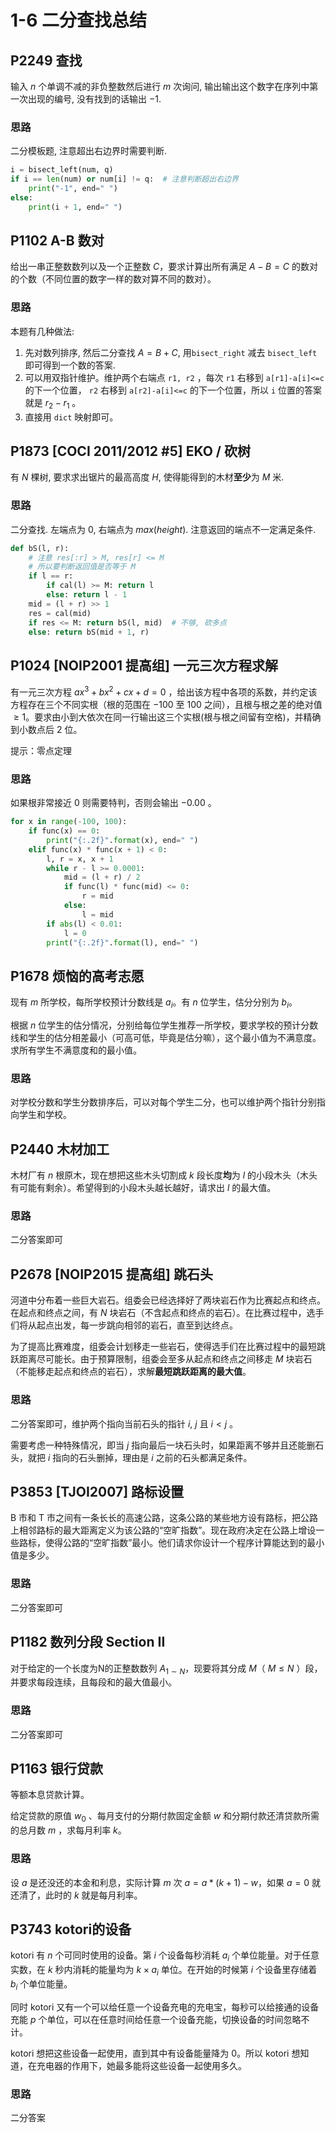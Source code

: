 # 1-6 二分查找总结

## P2249	查找

输入 $n$ 个单调不减的非负整数然后进行 $m$ 次询问, 输出输出这个数字在序列中第一次出现的编号, 没有找到的话输出 $-1$.

### 思路

二分模板题, 注意超出右边界时需要判断.

```python
i = bisect_left(num, q)
if i == len(num) or num[i] != q:  # 注意判断超出右边界
    print("-1", end=" ")
else:
    print(i + 1, end=" ")
```

## P1102	A-B 数对

给出一串正整数数列以及一个正整数 $C$，要求计算出所有满足 $A - B = C$ 的数对的个数（不同位置的数字一样的数对算不同的数对）。

### 思路

本题有几种做法:

1. 先对数列排序, 然后二分查找 $A=B+C$, 用`bisect_right` 减去 `bisect_left` 即可得到一个数的答案.
2. 可以用双指针维护。维护两个右端点 `r1, r2` ，每次 `r1` 右移到 `a[r1]-a[i]<=c` 的下一个位置， `r2` 右移到 `a[r2]-a[i]<=c` 的下一个位置，所以 `i` 位置的答案就是 $r_2 - r_1$ 。
3. 直接用 `dict` 映射即可。

## P1873	\[COCI 2011/2012 #5\] EKO / 砍树

有 $N$ 棵树, 要求求出锯片的最高高度 $H$, 使得能得到的木材**至少**为 $M$ 米.

### 思路

二分查找. 左端点为 $0$, 右端点为 $max(height)$. 注意返回的端点不一定满足条件.

```python
def bS(l, r):
    # 注意 res[:r] > M, res[r] <= M
    # 所以要判断返回值是否等于 M
    if l == r:
        if cal(l) >= M: return l
        else: return l - 1
    mid = (l + r) >> 1
    res = cal(mid)
    if res <= M: return bS(l, mid)  # 不够, 砍多点
    else: return bS(mid + 1, r)
```

## P1024	\[NOIP2001 提高组\] 一元三次方程求解

有一元三次方程 $a x^3 + b x^2 + c x + d = 0$ ，给出该方程中各项的系数，并约定该方程存在三个不同实根（根的范围在 $-100$ 至 $100$ 之间），且根与根之差的绝对值 $\ge 1$。要求由小到大依次在同一行输出这三个实根(根与根之间留有空格)，并精确到小数点后 $2$ 位。

提示：零点定理

### 思路

如果根非常接近 $0$ 则需要特判，否则会输出 $-0.00$ 。

```python
for x in range(-100, 100):
    if func(x) == 0:
        print("{:.2f}".format(x), end=" ")
    elif func(x) * func(x + 1) < 0:
        l, r = x, x + 1
        while r - l >= 0.0001:
            mid = (l + r) / 2
            if func(l) * func(mid) <= 0:
                r = mid
            else:
                l = mid
        if abs(l) < 0.01:
            l = 0
        print("{:.2f}".format(l), end=" ")
```

## P1678	烦恼的高考志愿

现有 $m$ 所学校，每所学校预计分数线是 $a_i$。有 $n$ 位学生，估分分别为 $b_i$。

根据 $n$ 位学生的估分情况，分别给每位学生推荐一所学校，要求学校的预计分数线和学生的估分相差最小（可高可低，毕竟是估分嘛），这个最小值为不满意度。求所有学生不满意度和的最小值。

### 思路

对学校分数和学生分数排序后，可以对每个学生二分，也可以维护两个指针分别指向学生和学校。

## P2440	木材加工

木材厂有 $n$ 根原木，现在想把这些木头切割成 $k$ 段长度**均**为 $l$ 的小段木头（木头有可能有剩余）。希望得到的小段木头越长越好，请求出 $l$ 的最大值。

### 思路

二分答案即可

## P2678	\[NOIP2015 提高组\] 跳石头

河道中分布着一些巨大岩石。组委会已经选择好了两块岩石作为比赛起点和终点。在起点和终点之间，有 $N$ 块岩石（不含起点和终点的岩石）。在比赛过程中，选手们将从起点出发，每一步跳向相邻的岩石，直至到达终点。

为了提高比赛难度，组委会计划移走一些岩石，使得选手们在比赛过程中的最短跳跃距离尽可能长。由于预算限制，组委会至多从起点和终点之间移走 $M$ 块岩石（不能移走起点和终点的岩石），求解**最短跳跃距离的最大值**。

### 思路

二分答案即可，维护两个指向当前石头的指针 $i$, $j$ 且 $i < j$ 。

 需要考虑一种特殊情况，即当 $j$ 指向最后一块石头时，如果距离不够并且还能删石头，就把 $i$ 指向的石头删掉，理由是 $i$ 之前的石头都满足条件。

## P3853	\[TJOI2007\] 路标设置

B 市和 T 市之间有一条长长的高速公路，这条公路的某些地方设有路标，把公路上相邻路标的最大距离定义为该公路的“空旷指数”。现在政府决定在公路上增设一些路标，使得公路的“空旷指数”最小。他们请求你设计一个程序计算能达到的最小值是多少。

### 思路

二分答案即可

## P1182	数列分段 Section II

对于给定的一个长度为N的正整数数列 $A_{1\sim N}$，现要将其分成 $M$（ $M\leq N$ ）段，并要求每段连续，且每段和的最大值最小。

### 思路

二分答案即可

## P1163	银行贷款

等额本息贷款计算。

给定贷款的原值 $w_0$ 、每月支付的分期付款固定金额 $w$ 和分期付款还清贷款所需的总月数 $m$ ，求每月利率 $k$。

### 思路

设 $a$ 是还没还的本金和利息，实际计算 $m$ 次 $a=a*(k+1)-w$，如果 $a=0$ 就还清了，此时的 $k$ 就是每月利率。

## P3743	kotori的设备

kotori 有 $n$ 个可同时使用的设备。第 $i$ 个设备每秒消耗 $a_i$ 个单位能量。对于任意实数，在 $k$ 秒内消耗的能量均为 $k\times a_i$ 单位。在开始的时候第 $i$ 个设备里存储着 $b_i$ 个单位能量。

同时 kotori 又有一个可以给任意一个设备充电的充电宝，每秒可以给接通的设备充能 $p$ 个单位，可以在任意时间给任意一个设备充能，切换设备的时间忽略不计。

kotori 想把这些设备一起使用，直到其中有设备能量降为 $0$。所以 kotori 想知道，在充电器的作用下，她最多能将这些设备一起使用多久。

### 思路

二分答案